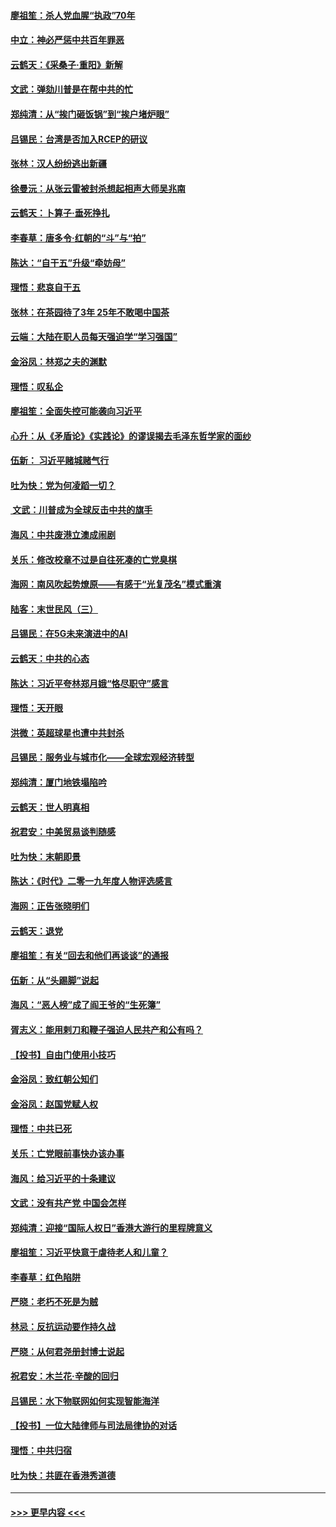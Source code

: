 #### [廖祖笙：杀人党血腥“执政”70年](../pages/nsc993/n11745144.md?t=12261601) 
#### [中立：神必严惩中共百年罪恶](../pages/nsc993/n11744970.md?t=12261601) 
#### [云鹤天：《采桑子‧重阳》新解](../pages/nsc993/n11744948.md?t=12261601) 
#### [文武：弹劾川普是在帮中共的忙](../pages/nsc993/n11744758.md?t=12261601) 
#### [郑纯清：从“挨门砸饭锅”到“挨户堵炉眼”](../pages/nsc993/n11744745.md?t=12261601) 
#### [吕锡民：台湾是否加入RCEP的研议](../pages/nsc993/n11744701.md?t=12261601) 
#### [张林：汉人纷纷逃出新疆](../pages/nsc993/n11743530.md?t=12261601) 
#### [徐曼沅：从张云雷被封杀想起相声大师吴兆南](../pages/nsc993/n11741816.md?t=12261601) 
#### [云鹤天：卜算子‧垂死挣扎](../pages/nsc993/n11739956.md?t=12261601) 
#### [李春草：唐多令‧红朝的“斗”与“拍”](../pages/nsc993/n11739830.md?t=12261601) 
#### [陈达：“自干五”升级“牵妨母”](../pages/nsc993/n11739724.md?t=12261601) 
#### [理悟：悲哀自干五](../pages/nsc993/n11739547.md?t=12261601) 
#### [张林：在茶园待了3年 25年不敢喝中国茶](../pages/nsc993/n11739240.md?t=12261601) 
#### [云端：大陆在职人员每天强迫学“学习强国”](../pages/nsc993/n11738735.md?t=12261601) 
#### [金浴凤：林郑之夫的渊默](../pages/nsc993/n11737735.md?t=12261601) 
#### [理悟：叹私企](../pages/nsc993/n11737715.md?t=12261601) 
#### [廖祖笙：全面失控可能袭向习近平](../pages/nsc993/n11737704.md?t=12261601) 
#### [心升：从《矛盾论》《实践论》的谬误揭去毛泽东哲学家的面纱](../pages/nsc993/n11736962.md?t=12261601) 
#### [伍新： 习近平赌城赌气行](../pages/nsc993/n11736929.md?t=12261601) 
#### [吐为快：党为何凌蹈一切？](../pages/nsc993/n11736915.md?t=12261601) 
#### [ 文武：川普成为全球反击中共的旗手](../pages/nsc993/n11736882.md?t=12261601) 
#### [海风：中共废港立澳成闹剧](../pages/nsc993/n11735857.md?t=12261601) 
#### [关乐：修改校章不过是自往死凑的亡党臭棋](../pages/nsc993/n11735097.md?t=12261601) 
#### [海网：南风吹起势燎原——有感于“光复茂名”模式重演](../pages/nsc993/n11732308.md?t=12261601) 
#### [陆客：末世民风（三）](../pages/nsc993/n11732211.md?t=12261601) 
#### [吕锡民：在5G未来演进中的AI](../pages/nsc993/n11730010.md?t=12261601) 
#### [云鹤天：中共的心态](../pages/nsc993/n11729906.md?t=12261601) 
#### [陈达：习近平夸林郑月娥“恪尽职守”感言](../pages/nsc993/n11729881.md?t=12261601) 
#### [理悟：天开眼](../pages/nsc993/n11729699.md?t=12261601) 
#### [洪微：英超球星也遭中共封杀](../pages/nsc993/n11727243.md?t=12261601) 
#### [吕锡民：服务业与城市化——全球宏观经济转型](../pages/nsc993/n11725845.md?t=12261601) 
#### [郑纯清：厦门地铁塌陷吟](../pages/nsc993/n11725813.md?t=12261601) 
#### [云鹤天：世人明真相](../pages/nsc993/n11725621.md?t=12261601) 
#### [祝君安：中美贸易谈判随感](../pages/nsc993/n11725609.md?t=12261601) 
#### [吐为快：末朝即景](../pages/nsc993/n11723365.md?t=12261601) 
#### [陈达：《时代》二零一九年度人物评选感言](../pages/nsc993/n11723337.md?t=12261601) 
#### [海网：正告张晓明们](../pages/nsc993/n11723228.md?t=12261601) 
#### [云鹤天：退党](../pages/nsc993/n11723056.md?t=12261601) 
#### [廖祖笙：有关“回去和他们再谈谈”的通报](../pages/nsc993/n11722442.md?t=12261601) 
#### [伍新：从“头踢脚”说起](../pages/nsc993/n11722429.md?t=12261601) 
#### [海风：“恶人榜”成了阎王爷的“生死簿”](../pages/nsc993/n11722272.md?t=12261601) 
#### [胥志义：能用剌刀和鞭子强迫人民共产和公有吗？](../pages/nsc993/n11720569.md?t=12261601) 
#### [【投书】自由门使用小技巧](../pages/nsc993/n11720180.md?t=12261601) 
#### [金浴凤：致红朝公知们](../pages/nsc993/n11720563.md?t=12261601) 
#### [金浴凤：赵国党赋人权](../pages/nsc993/n11720533.md?t=12261601) 
#### [理悟：中共已死](../pages/nsc993/n11720233.md?t=12261601) 
#### [关乐：亡党眼前事快办该办事](../pages/nsc993/n11719160.md?t=12261601) 
#### [海风：给习近平的十条建议](../pages/nsc993/n11717616.md?t=12261601) 
#### [文武：没有共产党 中国会怎样](../pages/nsc993/n11717584.md?t=12261601) 
#### [郑纯清：迎接“国际人权日”香港大游行的里程牌意义](../pages/nsc993/n11717417.md?t=12261601) 
#### [廖祖笙：习近平快意于虐待老人和儿童？](../pages/nsc993/n11715313.md?t=12261601) 
#### [李春草：红色陷阱](../pages/nsc993/n11715029.md?t=12261601) 
#### [严晓：老朽不死是为贼](../pages/nsc993/n11712910.md?t=12261601) 
#### [林忌：反抗运动要作持久战](../pages/nsc993/n11712623.md?t=12261601) 
#### [严晓：从何君尧册封博士说起](../pages/nsc993/n11712465.md?t=12261601) 
#### [祝君安：木兰花·辛酸的回归](../pages/nsc993/n11712381.md?t=12261601) 
#### [吕锡民：水下物联网如何实现智能海洋](../pages/nsc993/n11711158.md?t=12261601) 
#### [【投书】一位大陆律师与司法局律协的对话](../pages/nsc993/n11709675.md?t=12261601) 
#### [理悟：中共归宿](../pages/nsc993/n11710059.md?t=12261601) 
#### [吐为快：共匪在香港秀道德](../pages/nsc993/n11709979.md?t=12261601) 

----
#### [ >>> 更早内容 <<< ](../indexes/nsc993-earlier.md)
